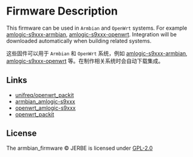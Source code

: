# Firmware Description

This firmware can be used in `Armbian` and `OpenWrt` systems. For example [amlogic-s9xxx-armbian](https://github.com/jerbe/armbian_amlogic-s9xxx), [amlogic-s9xxx-openwrt](https://github.com/jerbe/openwrt_amlogic-s9xxx). Integration will be downloaded automatically when building related systems.

这些固件可以用于 `Armbian` 和 `OpenWrt` 系统，例如 [amlogic-s9xxx-armbian](https://github.com/jerbe/armbian_amlogic-s9xxx), [amlogic-s9xxx-openwrt](https://github.com/jerbe/openwrt_amlogic-s9xxx) 等。在制作相关系统时会自动下载集成。

## Links

- [unifreq/openwrt_packit](https://github.com/unifreq/openwrt_packit)
- [armbian_amlogic-s9xxx](https://github.com/jerbe/armbian_amlogic-s9xxx)
- [openwrt_amlogic-s9xxx](https://github.com/jerbe/openwrt_amlogic-s9xxx)
- [openwrt_packit](https://github.com/jerbe/openwrt_packit_flippy)

## License

The armbian_firmware © JERBE is licensed under [GPL-2.0](LICENSE)
